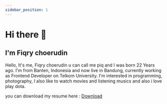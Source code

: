 ```yaml
---
sidebar_position: 1
---
```


# Hi there 👋

## I'm Fiqry choerudin

Hello, It's me, Fiqry choerudin u can call me piq and I was born 22 Years ago. I'm from Banten, Indonesia and now live in Bandung, currently working as Frontend Developer on Telkom University. I'm interested in programming, photography, I also like to watch movies and listening musics and also i love play dota.

you can download my resume here : [Download](https://www.linkedin.com/in/fiqrychoerudin/)
